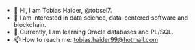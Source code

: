 - 👋 Hi, I am Tobias Haider, @tobsel7.
- 👀 I am interested in data science, data-centered software and blockchain.
- 🌱 Currently, I am learning Oracle databases and PL/SQL.
- 📫 How to reach me: tobias.haider99@hotmail.com
